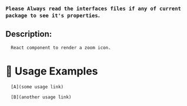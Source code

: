 ### `Please Always read the interfaces files if any of current package to see it's properties`.

## Description:

```sh
  React component to render a zoom icon.
```

# 🔨 Usage Examples

```typescript
  [A](some usage link)

  [B](another usage link)
```
